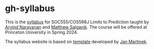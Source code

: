 # gh-syllabus

This is the [syllabus](https://msalganik.github.io/soc555-cos598J_s2024/) for SOC555/COS598J Limits to Prediction taught by [Arvind Narayanan](https://www.cs.princeton.edu/~arvindn/) and [Matthew Salganik](https://www.princeton.edu/~mjs3/). The course will be offered at Princeton University in Spring 2024.

The syllabus website is based on [template](https://github.com/jan-martinek/gh-syllabus) developed by [Jan Martinek](https://github.com/jan-martinek).
